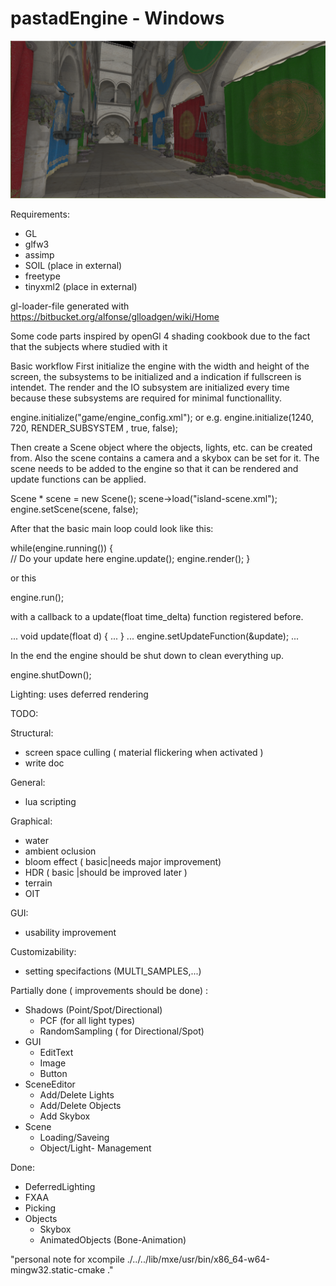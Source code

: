 # pastadEngine - Windows 
![Alt text](/Release/screenshot.png?raw=true "Optional Title")


Requirements:
  - GL
  - glfw3
  - assimp
  - SOIL     (place in external)
  - freetype
  - tinyxml2 (place in external)
  
 

gl-loader-file generated with https://bitbucket.org/alfonse/glloadgen/wiki/Home 

Some code parts inspired by openGl 4 shading cookbook due to the fact that 
the subjects where studied with it

Basic workflow
  First initialize the engine with the width and height of the screen, the subsystems to be initialized and a indication if fullscreen is intendet. The render and the IO subsystem are
  initialized every time because these subsystems are required for minimal functionallity.

  engine.initialize("game/engine_config.xml"); or e.g. engine.initialize(1240, 720, RENDER_SUBSYSTEM , true, false);
   
  Then create a Scene object where the objects, lights, etc. can be created from. 
  Also the scene contains a camera and a skybox can be set for it.
  The scene needs to be added to the engine so that it can be rendered and update functions
  can be applied.

  Scene *  scene = new Scene();
	scene->load("island-scene.xml");
	engine.setScene(scene, false);

  After that the basic main loop could look like this:

  while(engine.running())
  {    
    // Do your update here
    engine.update();
    engine.render();
  }

  or this 

  engine.run(); 

  with a callback to a update(float time_delta) function registered before. 
  
  ... 
  void update(float d)
  {
    ...
  }
  ...
  engine.setUpdateFunction(&update);
  ...

  In the end the engine should be shut down to clean everything up.

  engine.shutDown();
  

Lighting: 
  uses deferred rendering


TODO:

Structural:
  - screen space culling ( material flickering when activated )
  - write doc

General:
  - lua scripting

Graphical:
  - water
  - ambient oclusion
  - bloom effect ( basic|needs major improvement)
  - HDR ( basic |should be improved later ) 
  - terrain
  - OIT

GUI:
  - usability improvement

Customizability:
  - setting specifactions (MULTI_SAMPLES,...)

Partially done ( improvements should be done) :
  - Shadows (Point/Spot/Directional)
    - PCF (for all light types)
    - RandomSampling ( for Directional/Spot)
  - GUI 
    - EditText
    - Image
    - Button
  - SceneEditor
    - Add/Delete Lights
    - Add/Delete Objects
    - Add Skybox
  - Scene
    - Loading/Saveing
    - Object/Light- Management


Done:
  - DeferredLighting
  - FXAA
  - Picking
  - Objects
    - Skybox
    - AnimatedObjects (Bone-Animation)


"personal note for xcompile  ./../../lib/mxe/usr/bin/x86_64-w64-mingw32.static-cmake ."





